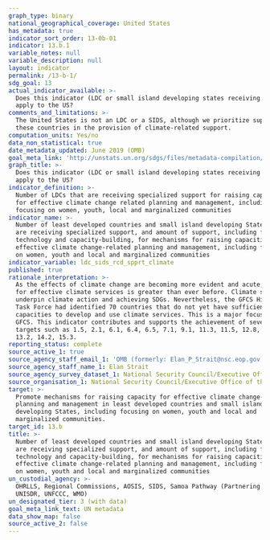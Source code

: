 ```yaml
---
graph_type: binary
national_geographical_coverage: United States
has_metadata: true
indicator_sort_order: 13-0b-01
indicator: 13.b.1
variable_notes: null
variable_description: null
layout: indicator
permalink: /13-b-1/
sdg_goal: 13
actual_indicator_available: >-
  Does this indicator (LDC or small island developing states receiving support)
  apply to the US?
comments_and_limitations: >-
  The United States is not an LDC or a SIDS, although we prioritize support for
  these countries in the provision of climate-related support.
computation_units: Yes/no
data_non_statistical: true
date_metadata_updated: June 2019 (OMB)
goal_meta_link: 'http://unstats.un.org/sdgs/files/metadata-compilation/Metadata-Goal-13.pdf'
graph_title: >-
  Does this indicator (LDC or small island developing states receiving support)
  apply to the US?
indicator_definition: >-
  Number of LDCs that are receiving specialized support for raising capacities
  for effective climate change related planning and management, including
  focusing on women, youth, local and marginalized communities
indicator_name: >-
  Number of least developed countries and small island developing States that
  are receiving specialized support, and amount of support, including finance,
  technology and capacity-building, for mechanisms for raising capacities for
  effective climate change-related planning and management, including focusing
  on women, youth and local and marginalized communities
indicator_variable: ldc_sids_rcd_spprt_climate
published: true
rationale_interpretation: >-
  As the effects of climate change are becoming more evident and acute, the need
  for effective climate services is greater than ever before. Climate services
  underpin climate action and achieving SDGs. Nevertheless, the GFCS High level
  Task Force had identified 70 countries that do not yet have sufficient
  capacities to develop and use climate services. This is a major focus of the
  GFCS. This indicator contributes and supports the achievement of several
  targets such as 1.5, 2.1, 6.1, 6.4, 6.5, 7.1, 9.1, 11.3, 11.5, 12.8, 13.1,
  13.2, 14.2, 15.3.
reporting_status: complete
source_active_1: true
source_agency_staff_email_1: 'OMB (formerly: Elan_P_Strait@nsc.eop.gov)'
source_agency_staff_name_1: Elan Strait
source_agency_survey_dataset_1: National Security Council/Executive Office of the President
source_organisation_1: National Security Council/Executive Office of the President
target: >-
  Promote mechanisms for raising capacity for effective climate change-related
  planning and management in least developed countries and small island
  developing States, including focusing on women, youth and local and
  marginalized communities.
target_id: 13.b
title: >-
  Number of least developed countries and small island developing States that
  are receiving specialized support, and amount of support, including finance,
  technology and capacity-building, for mechanisms for raising capacities for
  effective climate change-related planning and management, including focusing
  on women, youth and local and marginalized communities
un_custodial_agency: >-
  OHRLLS, Regional Commissions, AOSIS, SIDS, Samoa Pathway (Partnering Agencies:
  UNISDR, UNFCCC, WMO)
un_designated_tier: 3 (with data)
goal_meta_link_text: UN metadata
data_show_map: false
source_active_2: false
---
```

